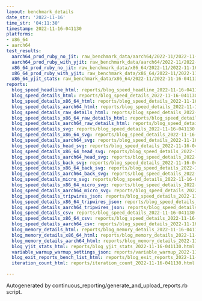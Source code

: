 ```yaml
---
layout: benchmark_details
date_str: '2022-11-16'
time_str: '04:11:30'
timestamp: 2022-11-16-041130
platforms:
- x86_64
- aarch64
test_results:
  aarch64_prod_ruby_no_jit: raw_benchmark_data/aarch64/2022-11/2022-11-16-041130_basic_benchmark_aarch64_prod_ruby_no_jit.json
  aarch64_prod_ruby_with_yjit: raw_benchmark_data/aarch64/2022-11/2022-11-16-041130_basic_benchmark_aarch64_prod_ruby_with_yjit.json
  x86_64_prod_ruby_no_jit: raw_benchmark_data/x86_64/2022-11/2022-11-16-041130_basic_benchmark_x86_64_prod_ruby_no_jit.json
  x86_64_prod_ruby_with_yjit: raw_benchmark_data/x86_64/2022-11/2022-11-16-041130_basic_benchmark_x86_64_prod_ruby_with_yjit.json
  x86_64_yjit_stats: raw_benchmark_data/x86_64/2022-11/2022-11-16-041130_basic_benchmark_x86_64_yjit_stats.json
reports:
  blog_speed_headline_html: reports/blog_speed_headline_2022-11-16-041130.html
  blog_speed_details_html: reports/blog_speed_details_2022-11-16-041130.html
  blog_speed_details_x86_64_html: reports/blog_speed_details_2022-11-16-041130.x86_64.html
  blog_speed_details_aarch64_html: reports/blog_speed_details_2022-11-16-041130.aarch64.html
  blog_speed_details_raw_details_html: reports/blog_speed_details_2022-11-16-041130.raw_details.html
  blog_speed_details_x86_64_raw_details_html: reports/blog_speed_details_2022-11-16-041130.x86_64.raw_details.html
  blog_speed_details_aarch64_raw_details_html: reports/blog_speed_details_2022-11-16-041130.aarch64.raw_details.html
  blog_speed_details_svg: reports/blog_speed_details_2022-11-16-041130.svg
  blog_speed_details_x86_64_svg: reports/blog_speed_details_2022-11-16-041130.x86_64.svg
  blog_speed_details_aarch64_svg: reports/blog_speed_details_2022-11-16-041130.aarch64.svg
  blog_speed_details_head_svg: reports/blog_speed_details_2022-11-16-041130.head.svg
  blog_speed_details_x86_64_head_svg: reports/blog_speed_details_2022-11-16-041130.x86_64.head.svg
  blog_speed_details_aarch64_head_svg: reports/blog_speed_details_2022-11-16-041130.aarch64.head.svg
  blog_speed_details_back_svg: reports/blog_speed_details_2022-11-16-041130.back.svg
  blog_speed_details_x86_64_back_svg: reports/blog_speed_details_2022-11-16-041130.x86_64.back.svg
  blog_speed_details_aarch64_back_svg: reports/blog_speed_details_2022-11-16-041130.aarch64.back.svg
  blog_speed_details_micro_svg: reports/blog_speed_details_2022-11-16-041130.micro.svg
  blog_speed_details_x86_64_micro_svg: reports/blog_speed_details_2022-11-16-041130.x86_64.micro.svg
  blog_speed_details_aarch64_micro_svg: reports/blog_speed_details_2022-11-16-041130.aarch64.micro.svg
  blog_speed_details_tripwires_json: reports/blog_speed_details_2022-11-16-041130.tripwires.json
  blog_speed_details_x86_64_tripwires_json: reports/blog_speed_details_2022-11-16-041130.x86_64.tripwires.json
  blog_speed_details_aarch64_tripwires_json: reports/blog_speed_details_2022-11-16-041130.aarch64.tripwires.json
  blog_speed_details_csv: reports/blog_speed_details_2022-11-16-041130.csv
  blog_speed_details_x86_64_csv: reports/blog_speed_details_2022-11-16-041130.x86_64.csv
  blog_speed_details_aarch64_csv: reports/blog_speed_details_2022-11-16-041130.aarch64.csv
  blog_memory_details_html: reports/blog_memory_details_2022-11-16-041130.html
  blog_memory_details_x86_64_html: reports/blog_memory_details_2022-11-16-041130.x86_64.html
  blog_memory_details_aarch64_html: reports/blog_memory_details_2022-11-16-041130.aarch64.html
  blog_yjit_stats_html: reports/blog_yjit_stats_2022-11-16-041130.html
  variable_warmup_warmup_settings_json: reports/variable_warmup_2022-11-16-041130.warmup_settings.json
  blog_exit_reports_bench_list_html: reports/blog_exit_reports_2022-11-16-041130.bench_list.html
  iteration_count_html: reports/iteration_count_2022-11-16-041130.html

---
```

Autogenerated by continuous_reporting/generate_and_upload_reports.rb script.
